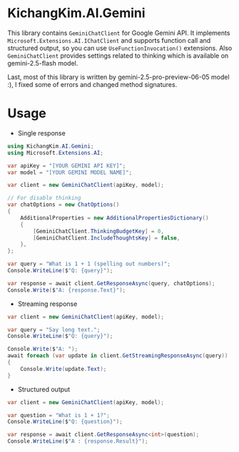 # KichangKim.AI.Gemini
This library contains `GeminiChatClient` for Google Gemini API. It implements `Microsoft.Extensions.AI.IChatClient` and supports function call and structured output, so you can use 
`UseFunctionInvocation()` extensions. Also `GeminiChatClient` provides settings related to thinking which is available on gemini-2.5-flash model.

Last, most of this library is written by gemini-2.5-pro-preview-06-05 model :), I fixed some of errors and changed method signatures.

# Usage
- Single response
```csharp
using KichangKim.AI.Gemini;
using Microsoft.Extensions.AI;

var apiKey = "[YOUR GEMINI API KEY]";
var model = "[YOUR GEMINI MODEL NAME]";

var client = new GeminiChatClient(apiKey, model);

// For disable thinking
var chatOptions = new ChatOptions()
{
    AdditionalProperties = new AdditionalPropertiesDictionary()
    {
        [GeminiChatClient.ThinkingBudgetKey] = 0,
        [GeminiChatClient.IncludeThoughtsKey] = false,
    },
};

var query = "What is 1 + 1 (spelling out numbers)";
Console.WriteLine($"Q: {query}");

var response = await client.GetResponseAsync(query, chatOptions);
Console.Write($"A: {response.Text}");
```
- Streaming response
```csharp
var client = new GeminiChatClient(apiKey, model);

var query = "Say long text.";
Console.WriteLine($"Q: {query}");

Console.Write($"A: ");
await foreach (var update in client.GetStreamingResponseAsync(query))
{
    Console.Write(update.Text);
}
```
- Structured output
```csharp
var client = new GeminiChatClient(apiKey, model);

var question = "What is 1 + 1?";
Console.WriteLine($"Q: {question}");

var response = await client.GetResponseAsync<int>(question);
Console.WriteLine($"A : {response.Result}");
```
